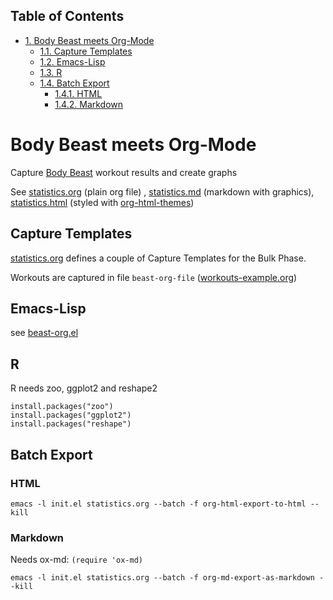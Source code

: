 <div id="table-of-contents">
<h2>Table of Contents</h2>
<div id="text-table-of-contents">
<ul>
<li><a href="#sec-1">1. Body Beast meets Org-Mode</a>
<ul>
<li><a href="#sec-1-1">1.1. Capture Templates</a></li>
<li><a href="#sec-1-2">1.2. Emacs-Lisp</a></li>
<li><a href="#sec-1-3">1.3. R</a></li>
<li><a href="#sec-1-4">1.4. Batch Export</a>
<ul>
<li><a href="#sec-1-4-1">1.4.1. HTML</a></li>
<li><a href="#sec-1-4-2">1.4.2. Markdown</a></li>
</ul>
</li>
</ul>
</li>
</ul>
</div>
</div>


# Body Beast meets Org-Mode<a id="sec-1" name="sec-1"></a>

Capture [Body Beast](http://www.beachbody.com/product/fitness_programs/body-beast-workout.do) workout results and create graphs

See [statistics.org](statistics.md) (plain org file) , [statistics.md](statistics.md) (markdown with graphics), [statistics.html](statistics.html) (styled with [org-html-themes](https://github.com/fniessen/org-html-themes))

## Capture Templates<a id="sec-1-1" name="sec-1-1"></a>

[statistics.org](statistics.md) defines a couple of Capture Templates for the Bulk Phase. 

Workouts are captured in file `beast-org-file` ([workouts-example.org](workouts-example.md))

## Emacs-Lisp<a id="sec-1-2" name="sec-1-2"></a>

see [beast-org.el](src/beast-org.el)

## R<a id="sec-1-3" name="sec-1-3"></a>

R needs zoo, ggplot2 and reshape2

    install.packages("zoo")
    install.packages("ggplot2")
    install.packages("reshape")

## Batch Export<a id="sec-1-4" name="sec-1-4"></a>

### HTML<a id="sec-1-4-1" name="sec-1-4-1"></a>

    emacs -l init.el statistics.org --batch -f org-html-export-to-html --kill

### Markdown<a id="sec-1-4-2" name="sec-1-4-2"></a>

Needs ox-md: `(require 'ox-md)` 

    emacs -l init.el statistics.org --batch -f org-md-export-as-markdown --kill